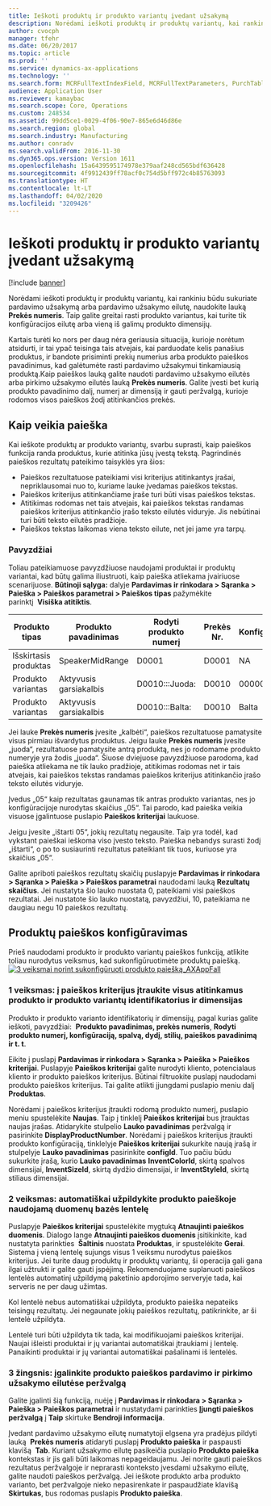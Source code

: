 ```yaml
---
title: Ieškoti produktų ir produkto variantų įvedant užsakymą
description: Norėdami ieškoti produktų ir produktų variantų, kai rankiniu būdu sukuriate pardavimo užsakymą arba pardavimo užsakymo eilutę, naudokite lauką **Prekės numeris**. Taip galite greitai rasti produkto variantus, kai turite tik konfigūracijos eilutę arba vieną iš galimų produkto dimensijų.
author: cvocph
manager: tfehr
ms.date: 06/20/2017
ms.topic: article
ms.prod: ''
ms.service: dynamics-ax-applications
ms.technology: ''
ms.search.form: MCRFullTextIndexField, MCRFullTextParameters, PurchTable, SalesTable
audience: Application User
ms.reviewer: kamaybac
ms.search.scope: Core, Operations
ms.custom: 248534
ms.assetid: 99dd5ce1-0029-4f06-90e7-865e6d46d86e
ms.search.region: global
ms.search.industry: Manufacturing
ms.author: conradv
ms.search.validFrom: 2016-11-30
ms.dyn365.ops.version: Version 1611
ms.openlocfilehash: 15a6439595174978e379aaf248cd565bdf636428
ms.sourcegitcommit: 4f9912439ff78acf0c754d5bff972c4b85763093
ms.translationtype: HT
ms.contentlocale: lt-LT
ms.lasthandoff: 04/02/2020
ms.locfileid: "3209426"
---
```

# <a name="search-for-products-and-product-variants-during-order-entry"></a>Ieškoti produktų ir produkto variantų įvedant užsakymą

[!include [banner](../includes/banner.md)]

Norėdami ieškoti produktų ir produktų variantų, kai rankiniu būdu sukuriate pardavimo užsakymą arba pardavimo užsakymo eilutę, naudokite lauką **Prekės numeris**.  Taip galite greitai rasti produkto variantus, kai turite tik konfigūracijos eilutę arba vieną iš galimų produkto dimensijų.

Kartais turėti ko nors per daug nėra geriausia situacija, kurioje norėtum atsidurti, ir tai ypač teisinga tais atvejais, kai parduodate kelis panašius produktus, ir bandote prisiminti prekių numerius arba produkto paieškos pavadinimus, kad galėtumėte rasti pardavimo užsakymui tinkamiausią produktą.Kaip paieškos lauką galite naudoti pardavimo užsakymo eilutės arba pirkimo užsakymo eilutės lauką **Prekės numeris**. Galite įvesti bet kurią produkto pavadinimo dalį, numerį ar dimensiją ir gauti peržvalgą, kurioje rodomos visos paieškos žodį atitinkančios prekės.

## <a name="how-searchworks"></a>Kaip veikia paieška
Kai ieškote produktų ar produkto variantų, svarbu suprasti, kaip paieškos funkcija randa produktus, kurie atitinka jūsų įvestą tekstą. Pagrindinės paieškos rezultatų pateikimo taisyklės yra šios:

-   Paieškos rezultatuose pateikiami visi kriterijus atitinkantys įrašai, nepriklausomai nuo to, kuriame lauke įvedamas paieškos tekstas.
-   Paieškos kriterijus atitinkančiame įraše turi būti visas paieškos tekstas.
-   Atitikimas rodomas net tais atvejais, kai paieškos tekstas randamas paieškos kriterijus atitinkančio įrašo teksto eilutės viduryje. Jis nebūtinai turi būti teksto eilutės pradžioje.
-   Paieškos tekstas laikomas viena teksto eilute, net jei jame yra tarpų.

### <a name="examples"></a>Pavyzdžiai

Toliau pateikiamuose pavyzdžiuose naudojami produktai ir produktų variantai, kad būtų galima iliustruoti, kaip paieška atliekama įvairiuose scenarijuose. **Būtinoji sąlyga:** dalyje **Pardavimas ir rinkodara &gt; Sąranka &gt; Paieška &gt; Paieškos parametrai &gt; Paieškos tipas** pažymėkite parinktį  **Visiška atitiktis**.

| Produkto tipas     | Produkto pavadinimas    | Rodyti produkto numerį | Prekės Nr. | Konfigūravimas |
|------------------|-----------------|------------------------|-------------|---------------|
| Išskirtasis produktas | SpeakerMidRange | D0001                  | D0001       | NA            |
| Produkto variantas  | Aktyvusis garsiakalbis  | D0010:::Juoda:         | D0010       | 000005        |
| Produkto variantas  | Aktyvusis garsiakalbis  | D0010:::Balta:         | D0010       | Balta         |

Jei lauke **Prekės numeris** įvesite „kalbėti“, paieškos rezultatuose pamatysite visus pirmiau išvardytus produktus. Jeigu lauke **Prekės numeris** įvesite „juoda“, rezultatuose pamatysite antrą produktą, nes jo rodomame produkto numeryje yra žodis „juoda“. Šiuose dviejuose pavyzdžiuose parodoma, kad paieška atliekama ne tik lauko pradžioje, atitikimas rodomas net ir tais atvejais, kai paieškos tekstas randamas paieškos kriterijus atitinkančio įrašo teksto eilutės viduryje.  

Įvedus „05“ kaip rezultatas gaunamas tik antras produkto variantas, nes jo konfigūracijoje nurodytas skaičius „05“. Tai parodo, kad paieška veikia visuose įgalintuose puslapio **Paieškos kriterijai** laukuose.  

Jeigu įvesite „ištarti 05“, jokių rezultatų negausite. Taip yra todėl, kad vykstant paieškai ieškoma viso įvesto teksto. Paieška nebandys surasti žodį „ištarti“, o po to susiaurinti rezultatus pateikiant tik tuos, kuriuose yra skaičius „05“.  

Galite apriboti paieškos rezultatų skaičių puslapyje **Pardavimas ir rinkodara &gt; Sąranka &gt; Paieška &gt; Paieškos parametrai** naudodami lauką **Rezultatų skaičius**. Jei nustatyta šio lauko nuostata 0, pateikiami visi paieškos rezultatai. Jei nustatote šio lauko nuostatą, pavyzdžiui, 10, pateikiama ne daugiau negu 10 paieškos rezultatų.

## <a name="configure-the-productsearch"></a>Produktų paieškos konfigūravimas
Prieš naudodami produkto ir produkto variantų paieškos funkciją, atlikite toliau nurodytus veiksmus, kad sukonfigūruotimėte produktų paiešką. [![3 veiksmai norint sukonfigūruoti produkto paiešką\_AXAppFall](./media/3-steps-to-configure-product-search_axappfall.png)](./media/3-steps-to-configure-product-search_axappfall.png)

### <a name="step-1include-all-the-relevant-product-and-product-variant-identifiers-and-dimensions-in-the-search-criteria"></a>1 veiksmas: į paieškos kriterijus įtraukite visus atitinkamus produkto ir produkto variantų identifikatorius ir dimensijas

Produkto ir produkto varianto identifikatorių ir dimensijų, pagal kurias galite ieškoti, pavyzdžiai:  **Produkto pavadinimas, prekės numeris**, **Rodyti produkto numerį, konfigūraciją, spalvą, dydį, stilių, paieškos pavadinimą ir t. t**.  

Eikite į puslapį **Pardavimas ir rinkodara &gt; Sąranka &gt; Paieška &gt; Paieškos kriterijai**. Puslapyje **Paieškos kriterijai** galite nurodyti kliento, potencialaus kliento ir produkto paieškos kriterijus. Būtinai filtruokite puslapį naudodami produkto paieškos kriterijus. Tai galite atlikti įjungdami puslapio meniu dalį **Produktas**.  

Norėdami į paieškos kriterijus įtraukti rodomą produkto numerį, puslapio meniu spustelėkite **Naujas**. Taip į tinklelį **Paieškos kriterijai** bus įtrauktas naujas įrašas. Atidarykite stulpelio **Lauko pavadinimas** peržvalgą ir pasirinkite **DisplayProductNumber**. Norėdami į paieškos kriterijus įtraukti produkto konfigūraciją, tinklelyje **Paieškos kriterijai** sukurkite naują įrašą ir stulpelyje **Lauko pavadinimas** pasirinkite **configId**. Tuo pačiu būdu sukurkite įrašą, kurio **Lauko pavadinimas** **InventColorId**, skirtą spalvos dimensijai, **InventSizeId**, skirtą dydžio dimensijai, ir **InventStyleId**, skirtą stiliaus dimensijai.

### <a name="step-2-populate-the-database-table-that-is-used-for-product-search"></a>2 veiksmas: automatiškai užpildykite produkto paieškoje naudojamą duomenų bazės lentelę

Puslapyje **Paieškos kriterijai** spustelėkite mygtuką **Atnaujinti paieškos duomenis**. Dialogo lange **Atnaujinti paieškos duomenis** įsitikinkite, kad nustatyta parinkties  **Šaltinis** nuostata **Produktas**, ir spustelėkite **Gerai**. Sistema į vieną lentelę sujungs visus 1 veiksmu nurodytus paieškos kriterijus. Jei turite daug produktų ir produktų variantų, ši operacija gali gana ilgai užtrukti ir galite gauti įspėjimą. Rekomenduojame suplanuoti paieškos lentelės automatinį užpildymą paketinio apdorojimo serveryje tada, kai serveris ne per daug užimtas.  

Kol lentelė nebus automatiškai užpildyta, produkto paieška nepateiks teisingų rezultatų. Jei negaunate jokių paieškos rezultatų, patikrinkite, ar ši lentelė užpildyta.  

Lentelė turi būti užpildyta tik tada, kai modifikuojami paieškos kriterijai. Naujai išleisti produktai ir jų variantai automatiškai įtraukiami į lentelę. Panaikinti produktai ir jų variantai automatiškai pašalinami iš lentelės.

### <a name="step-3-enable-the-lookup-for-product-search-on-sales-and-purchase-order-lines"></a>3 žingsnis: įgalinkite produkto paieškos pardavimo ir pirkimo užsakymo eilutėse peržvalgą

Galite įgalinti šią funkciją, nuėję į **Pardavimas ir rinkodara &gt; Sąranka &gt; Paieška &gt; Paieškos parametrai** ir nustatydami parinkties **Įjungti paieškos peržvalgą** į **Taip** skirtuke **Bendroji informacija**.  

Įvedant pardavimo užsakymo eilutę numatytoji elgsena yra pradėjus pildyti lauką  **Prekės numeris** atidaryti puslapį **Produkto paieška** ir paspausti klavišą  **Tab**. Kuriant užsakymo eilutę pasikeičia puslapio **Produkto paieška** kontekstas ir jis gali būti laikomas nepageidaujamu. Jei norite gauti paieškos rezultatus peržvalgoje ir neprarasti konteksto įvesdami užsakymo eilutę, galite naudoti paieškos peržvalgą. Jei ieškote produkto arba produkto varianto, bet peržvalgoje nieko nepasirenkate ir paspaudžiate klavišą **Skirtukas**, bus rodomas puslapis **Produkto paieška**.



